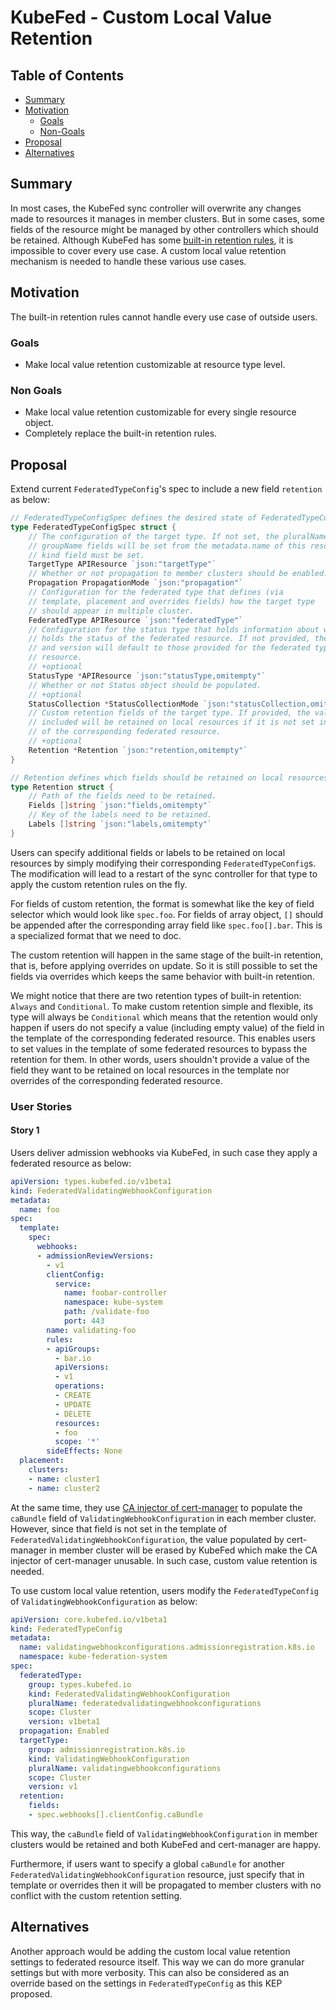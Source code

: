 # KubeFed - Custom Local Value Retention

## Table of Contents

<!-- toc -->
- [Summary](#summary)
- [Motivation](#motivation)
    - [Goals](#goals)
    - [Non-Goals](#non-goals)
- [Proposal](#proposal)
- [Alternatives](#alternatives)
<!-- /toc -->

## Summary

In most cases, the KubeFed sync controller will overwrite any changes made to resources it manages in member clusters. But in some cases, some fields of the resource might be managed by other controllers which should be retained. Although KubeFed has some [built-in retention rules](https://github.com/kubernetes-sigs/kubefed/blob/master/docs/userguide.md#local-value-retention), it is impossible to cover every use case. A custom local value retention mechanism is needed to handle these various use cases.

## Motivation

The built-in retention rules cannot handle every use case of outside users.

### Goals

* Make local value retention customizable at resource type level.

### Non Goals

* Make local value retention customizable for every single resource object.
* Completely replace the built-in retention rules.

## Proposal

Extend current `FederatedTypeConfig`'s spec to include a new field `retention` as below:

```go
// FederatedTypeConfigSpec defines the desired state of FederatedTypeConfig.
type FederatedTypeConfigSpec struct {
	// The configuration of the target type. If not set, the pluralName and
	// groupName fields will be set from the metadata.name of this resource. The
	// kind field must be set.
	TargetType APIResource `json:"targetType"`
	// Whether or not propagation to member clusters should be enabled.
	Propagation PropagationMode `json:"propagation"`
	// Configuration for the federated type that defines (via
	// template, placement and overrides fields) how the target type
	// should appear in multiple cluster.
	FederatedType APIResource `json:"federatedType"`
	// Configuration for the status type that holds information about which type
	// holds the status of the federated resource. If not provided, the group
	// and version will default to those provided for the federated type api
	// resource.
	// +optional
	StatusType *APIResource `json:"statusType,omitempty"`
	// Whether or not Status object should be populated.
	// +optional
	StatusCollection *StatusCollectionMode `json:"statusCollection,omitempty"`
	// Custom retention fields of the target type. If provided, the value of fields
	// included will be retained on local resources if it is not set in the template
	// of the corresponding federated resource.
	// +optional
	Retention *Retention `json:"retention,omitempty"`
}

// Retention defines which fields should be retained on local resources.
type Retention struct {
	// Path of the fields need to be retained.
	Fields []string `json:"fields,omitempty"`
	// Key of the labels need to be retained.
	Labels []string `json:"labels,omitempty"`
}
```

Users can specify additional fields or labels to be retained on local resources by simply modifying their corresponding `FederatedTypeConfig`s. The modification will lead to a restart of the sync controller for that type to apply the custom retention rules on the fly.

For fields of custom retention, the format is somewhat like the key of field selector which would look like `spec.foo`. For fields of array object, `[]` should be appended after the corresponding array field like `spec.foo[].bar`. This is a specialized format that we need to doc.

The custom retention will happen in the same stage of the built-in retention, that is, before applying overrides on update. So it is still possible to set the fields via overrides which keeps the same behavior with built-in retention.

We might notice that there are two retention types of built-in retention: `Always` and `Conditional`. To make custom retention simple and flexible, its type will always be `Conditional` which means that the retention would only happen if users do not specify a value (including empty value) of the field in the template of the corresponding federated resource. This enables users to set values in the template of some federated resources to bypass the retention for them. In other words, users shouldn't provide a value of the field they want to be retained on local resources in the template nor overrides of the corresponding federated resource.

### User Stories

#### Story 1

Users deliver admission webhooks via KubeFed, in such case they apply a federated resource as below:

```yaml
apiVersion: types.kubefed.io/v1beta1
kind: FederatedValidatingWebhookConfiguration
metadata:
  name: foo
spec:
  template:
    spec:
      webhooks:
      - admissionReviewVersions:
        - v1
        clientConfig:
          service:
            name: foobar-controller
            namespace: kube-system
            path: /validate-foo
            port: 443
        name: validating-foo
        rules:
        - apiGroups:
          - bar.io
          apiVersions:
          - v1
          operations:
          - CREATE
          - UPDATE
          - DELETE
          resources:
          - foo
          scope: '*'
        sideEffects: None
  placement:
    clusters:
    - name: cluster1
    - name: cluster2
```

At the same time, they use [CA injector of cert-manager](https://cert-manager.io/docs/concepts/ca-injector/) to populate the `caBundle` field of `ValidatingWebhookConfiguration` in each member cluster. However, since that field is not set in the template of `FederatedValidatingWebhookConfiguration`, the value populated by cert-manager in member cluster will be erased by KubeFed which make the CA injector of cert-manager unusable. In such case, custom value retention is needed.

To use custom local value retention, users modify the `FederatedTypeConfig` of `ValidatingWebhookConfiguration` as below:

```yaml
apiVersion: core.kubefed.io/v1beta1
kind: FederatedTypeConfig
metadata:
  name: validatingwebhookconfigurations.admissionregistration.k8s.io
  namespace: kube-federation-system
spec:
  federatedType:
    group: types.kubefed.io
    kind: FederatedValidatingWebhookConfiguration
    pluralName: federatedvalidatingwebhookconfigurations
    scope: Cluster
    version: v1beta1
  propagation: Enabled
  targetType:
    group: admissionregistration.k8s.io
    kind: ValidatingWebhookConfiguration
    pluralName: validatingwebhookconfigurations
    scope: Cluster
    version: v1
  retention:
    fields:
    - spec.webhooks[].clientConfig.caBundle
```

This way, the `caBundle` field of `ValidatingWebhookConfiguration` in member clusters would be retained and both KubeFed and cert-manager are happy.

Furthermore, if users want to specify a global `caBundle` for another `FederatedValidatingWebhookConfiguration` resource, just specify that in template or overrides then it will be propagated to member clusters with no conflict with the custom retention setting.

## Alternatives

Another approach would be adding the custom local value retention settings to federated resource itself. This way we can do more granular settings but with more verbosity. This can also be considered as an override based on the settings in `FederatedTypeConfig` as this KEP proposed.
